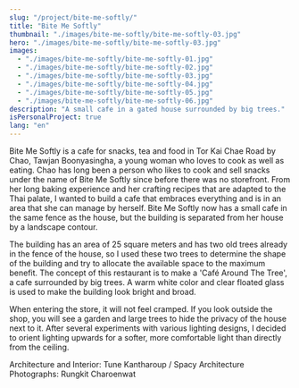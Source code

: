 ```yaml
---
slug: "/project/bite-me-softly/"
title: "Bite Me Softly"
thumbnail: "./images/bite-me-softly/bite-me-softly-03.jpg"
hero: "./images/bite-me-softly/bite-me-softly-03.jpg"
images:
  - "./images/bite-me-softly/bite-me-softly-01.jpg"
  - "./images/bite-me-softly/bite-me-softly-02.jpg"
  - "./images/bite-me-softly/bite-me-softly-03.jpg"
  - "./images/bite-me-softly/bite-me-softly-04.jpg"
  - "./images/bite-me-softly/bite-me-softly-05.jpg"
  - "./images/bite-me-softly/bite-me-softly-06.jpg"
description: "A small cafe in a gated house surrounded by big trees."
isPersonalProject: true
lang: "en"
---
```


Bite Me Softly is a cafe for snacks, tea and food in Tor Kai Chae Road by Chao, Tawjan Boonyasingha, a young woman who loves to cook as well as eating. Chao has long been a person who likes to cook and sell snacks under the name of Bite Me Softly since before there was no storefront. From her long baking experience and her crafting recipes that are adapted to the Thai palate, I wanted to build a cafe that embraces everything and is in an area that she can manage by herself. Bite Me Softly now has a small cafe in the same fence as the house, but the building is separated from her house by a landscape contour.

The building has an area of ​​25 square meters and has two old trees already in the fence of the house, so I used these two trees to determine the shape of the building and try to allocate the available space to the maximum benefit. The concept of this restaurant is to make a 'Café Around The Tree', a cafe surrounded by big trees. A warm white color and clear floated glass is used to make the building look bright and broad.

When entering the store, it will not feel cramped. If you look outside the shop, you will see a garden and large trees to hide the privacy of the house next to it. After several experiments with various lighting designs, I decided to orient lighting upwards for a softer, more comfortable light than directly from the ceiling.

Architecture and Interior: Tune Kantharoup / Spacy Architecture 
Photographs: Rungkit Charoenwat
